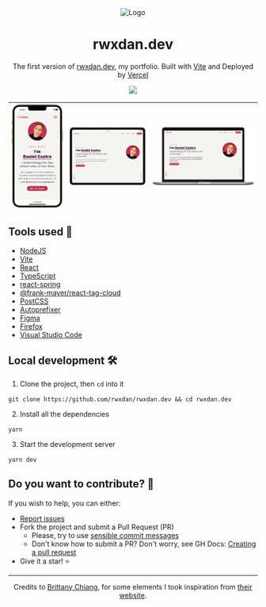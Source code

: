 <div align="center">
  <img alt="Logo" src="https://github.com/rwxdan/rwxdan.dev/blob/main/public/favicon.png" width="100" />
</div>
<h1 align="center">
  rwxdan.dev
</h1>
<p align="center">
  The first version of <a href="https://rwxdan.dev/">rwxdan.dev</a>, my portfolio. Built with <a href="https://vitejs.dev/">Vite</a> and Deployed by <a href="https://vercel.com/">Vercel</a>
</p>
<div align="center">
    <img src="https://skillicons.dev/icons?i=vite,nodejs,react,typescript,css,vscode" />
</div>

| ![](./public/screenshots/phone_view.png) | ![](./public/screenshots/tablet_view.png) | ![](./public/screenshots/desktop_view.png) |
| ---------------------------------------- | ----------------------------------------- | ------------------------------------------ |

## Tools used 🧰

- [NodeJS](https://nodejs.org/)
- [Vite](https://vitejs.dev/)
- [React](https://reactjs.org/)
- [TypeScript](https://typescriptlang.org/)
- [react-spring](https://react-spring.dev/)
- [@frank-mayer/react-tag-cloud](https://github.com/Frank-Mayer/react-tag-cloud)
- [PostCSS](https://postcss.org/)
- [Autoprefixer](https://autoprefixer.github.io/)
- [Figma](https://www.figma.com/)
- [Firefox](https://www.mozilla.org/en-US/firefox/)
- [Visual Studio Code](https://code.visualstudio.com/)

## Local development 🛠

1. Clone the project, then `cd` into it
```
git clone https://github.com/rwxdan/rwxdan.dev && cd rwxdan.dev
```
2. Install all the dependencies
```
yarn
```
3. Start the development server
```
yarn dev
```

## Do you want to contribute? 🤝

If you wish to help, you can either:

- [Report issues](https://github.com/rwxdan/rwxdan.dev/issues)
- Fork the project and submit a Pull Request (PR)
  - Please, try to use [sensible commit messages](https://cbea.ms/git-commit/)
  - Don't know how to submit a PR? Don't worry, see GH Docs: [Creating a pull request](https://docs.github.com/en/pull-requests/collaborating-with-pull-requests/proposing-changes-to-your-work-with-pull-requests/creating-a-pull-request)
- Give it a star! ⭐

---

<div align="center">
 <p>
  Credits to <a href="https://github.com/bchiang7">Brittany Chiang</a>, for some elements I took inspiration from <a href="https://brittanychiang.com/">their website</a>.
 </p>
</div>
